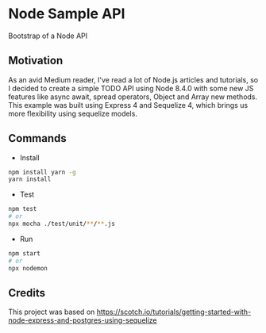 # Node Sample API
Bootstrap of a Node API

## Motivation
As an avid Medium reader, I've read a lot of Node.js articles and tutorials, so I decided to create a simple TODO API using Node 8.4.0 with some new JS features like async await, spread operators, Object and Array new methods. This example was built using Express 4 and Sequelize 4, which brings us more flexibility using sequelize models.

## Commands

- Install
```bash
npm install yarn -g
yarn install
```

- Test
```bash
npm test
# or
npx mocha ./test/unit/**/**.js
```

- Run
```bash
npm start
# or
npx nodemon
```

## Credits
This project was based on https://scotch.io/tutorials/getting-started-with-node-express-and-postgres-using-sequelize
